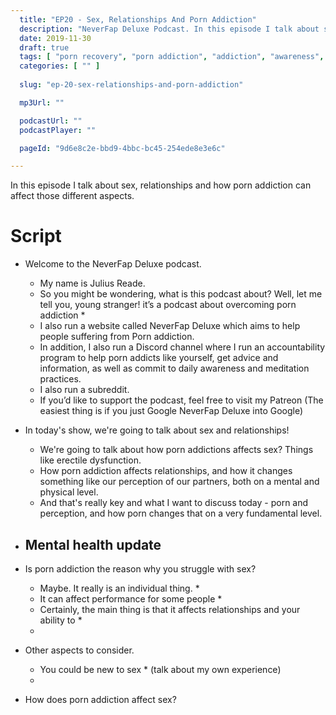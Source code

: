 ```yaml
---
  title: "EP20 - Sex, Relationships And Porn Addiction"
  description: "NeverFap Deluxe Podcast. In this episode I talk about sex, relationships and how porn addiction can affect those different aspects."
  date: 2019-11-30
  draft: true
  tags: [ "porn recovery", "porn addiction", "addiction", "awareness", "nofap", "neverfap", "neverfap deluxe", "neverfap basics", "nofap podcast", "neverfap podcast", "neverfap deluxe podcast" ]
  categories: [ "" ]
  
  slug: "ep-20-sex-relationships-and-porn-addiction"

  mp3Url: ""

  podcastUrl: ""
  podcastPlayer: ""

  pageId: "9d6e8c2e-bbd9-4bbc-bc45-254ede8e3e6c"

---
```


In this episode I talk about sex, relationships and how porn addiction can affect those different aspects.

# Script

- Welcome to the NeverFap Deluxe podcast. 
  - My name is Julius Reade. 
  - So you might be wondering, what is this podcast about? Well, let me tell you, young stranger! it’s a podcast about overcoming porn addiction *
  - I also run a website called NeverFap Deluxe which aims to help people suffering from Porn addiction.
  - In addition, I also run a Discord channel where I run an accountability program to help porn addicts like yourself, get advice and information, as well as commit to daily awareness and meditation practices.
  - I also run a subreddit. 
  - If you’d like to support the podcast, feel free to visit my Patreon (The easiest thing is if you just Google NeverFap Deluxe into Google)

- In today's show, we're going to talk about sex and relationships!
  - We're going to talk about how porn addictions affects sex? Things like erectile dysfunction.
  - How porn addiction affects relationships, and how it changes something like our perception of our partners, both on a mental and physical level.
  - And that's really key and what I want to discuss today - porn and perception, and how porn changes that on a very fundamental level. 

- Mental health update
  - 

- Is porn addiction the reason why you struggle with sex? 
  - Maybe. It really is an individual thing. *
  - It can affect performance for some people *
  - Certainly, the main thing is that it affects relationships and your ability to  *
  - 

- Other aspects to consider.
  - You could be new to sex * (talk about my own experience)
  - 

- How does porn addiction affect sex? 
